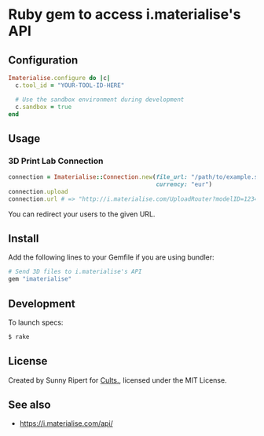 Ruby gem to access i.materialise's API
======================================

Configuration
-------------

```rb
Imaterialise.configure do |c|
  c.tool_id = "YOUR-TOOL-ID-HERE"

  # Use the sandbox environment during development
  c.sandbox = true
end
```

Usage
-----

### 3D Print Lab Connection

```rb
connection = Imaterialise::Connection.new(file_url: "/path/to/example.stl",
                                          currency: "eur")
connection.upload
connection.url # => "http://i.materialise.com/UploadRouter?modelID=1234-5678-1…"
```

You can redirect your users to the given URL.


Install
-------

Add the following lines to your Gemfile if you are using bundler:

```rb
# Send 3D files to i.materialise's API
gem "imaterialise"
```


Development
-----------

To launch specs:

```sh
$ rake
```


License
-------

Created by Sunny Ripert for [Cults.](https://cults3d.com),
licensed under the MIT License.


See also
--------

- https://i.materialise.com/api/

